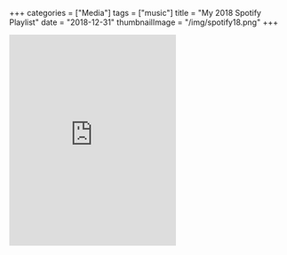 +++
categories = ["Media"]
tags = ["music"]
title = "My 2018 Spotify Playlist"
date = "2018-12-31"
thumbnailImage = "/img/spotify18.png"
+++
<iframe src="https://open.spotify.com/embed/playlist/37i9dQZF1EjnYX0cHvbk65" width="300" height="380" frameborder="0" allowtransparency="true" allow="encrypted-media"></iframe>
